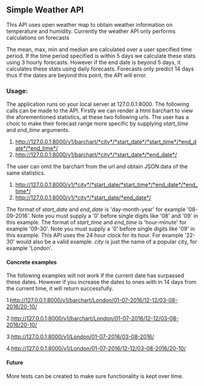 ## Simple Weather API

This API uses open weather map to obtain weather information on temperature and humidity. Currently the weather API only performs calculations on forecasts

The mean, max, min and median are calculated over a user specified time period. If the time period specified is within 5 days we calculate these stats using 3 hourly forecasts. However if the end date is beyond 5 days, it calculates these stats using daily forecasts. Forecasts only predict 14 days thus if the dates are beyond this point, the API will error.

### Usage:
The application runs on your local server at 127.0.0.1:8000.
The following calls can be made to the API.
Firstly we can render a html barchart to view the aforementioned statistics, at these two following urls.
The user has a choic to make their forecast range more specific by supplying *start_time* and *end_time* arguments.

1. http://127.0.0.1:8000/v1/barchart/*city*/*start_date*/*start_time*/*end_date*/*end_time*/
2. http://127.0.0.1:8000/v1/barchart/*city*/*start_date*/*end_date*/

The user can omit the barchart from the url and obtain JSON data of the same statistics.

1. http://127.0.0.1:8000/v1/*city*/*start_date/*start_time*/*end_date*/*end_time*/
2. http://127.0.0.1:8000/v1/*city*/*start_date/*end_date*/

The format of *start_date* and *end_date* is 'day-month-year' for example '08-09-2016'. Note you must supply a '0' before single digits like '08' and '09' in this example.
The format of *start_time* and *end_time* is 'hour-minute' for example '09-30'. Note you must supply a '0' before single digits like '09' in this example. This API uses the 24 hour clock for its hour. For example '22-30' would also be a valid example.
*city* is just the name of a popular city, for example 'London'.

#### Concrete examples
The following examples will not work if the current date has surpassed these dates. However if you increase the dates to ones with in 14 days from the current time, it will return successfully.

1.http://127.0.0.1:8000/v1/barchart/London/01-07-2016/12-12/03-08-2016/20-10/

2.http://127.0.0.1:8000/v1/barchart/London/01-07-2016/12-12/03-08-2016/20-10/

3.http://127.0.0.1:8000/v1/London/01-07-2016/03-08-2016/

4.http://127.0.0.1:8000/v1/London/01-07-2016/12-12/03-08-2016/20-10/
  
#### Future
More tests can be created to make sure functionality is kept over time.
